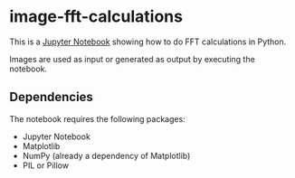 # image-fft-calculations
This is a [Jupyter Notebook](https://github.com/juandesant/image-fft-calculations/blob/master/fft-calculations-notebook.ipynb) showing how to do FFT calculations in Python.

Images are used as input or generated as output by executing the notebook.

## Dependencies

The notebook requires the following packages:

 * Jupyter Notebook
 * Matplotlib
 * NumPy (already a dependency of Matplotlib)
 * PIL or Pillow
